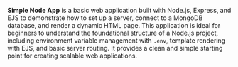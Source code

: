 **Simple Node App** is a basic web application built with Node.js, Express, and EJS to demonstrate how to set up a server, connect to a MongoDB database, and render a dynamic HTML page. This application is ideal for beginners to understand the foundational structure of a Node.js project, including environment variable management with `.env`, template rendering with EJS, and basic server routing. It provides a clean and simple starting point for creating scalable web applications.
